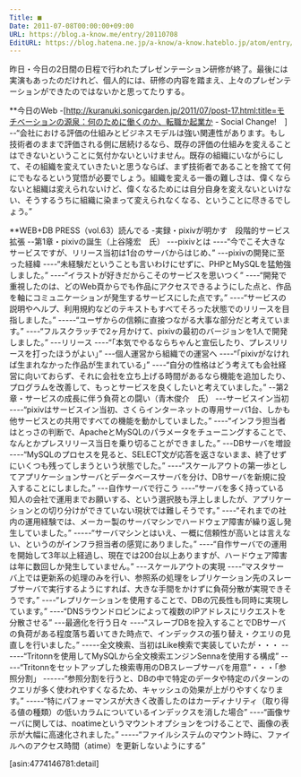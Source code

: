 ```yaml
---
Title: ■
Date: 2011-07-08T00:00:00+09:00
URL: https://blog.a-know.me/entry/20110708
EditURL: https://blog.hatena.ne.jp/a-know/a-know.hateblo.jp/atom/entry/12921228815727979560
---
```



昨日・今日の2日間の日程で行われたプレゼンテーション研修が終了。最後には実演もあったのだけれど、個人的には、研修の内容を踏まえ、上々のプレゼンテーションができたのではないかと思ってたりする。



**今日のWeb
-[http://kuranuki.sonicgarden.jp/2011/07/post-17.html:title=モチベーションの源泉：何のために働くのか、転職か起業か - Social Change!　]
--“会社における評価の仕組みとビジネスモデルは強い関連性があります。もし技術者のままで評価される側に居続けるなら、既存の評価の仕組みを変えることはできないということに気付かないといけません。既存の組織にいながらにして、その組織を変えていきたいと思うならば、まず技術者であることを捨てて何にでもなるという覚悟が必要でしょう。組織を変える一番の難しさは、偉くならないと組織は変えられないけど、偉くなるためには自分自身を変えないといけない、そうするうちに組織に染まって変えられなくなる、ということに尽きるでしょう。”



**WEB+DB PRESS（vol.63）読んでる
-実録・pixivが明かす　段階的サービス拡張
--第1章・pixivの誕生（上谷隆宏　氏）
---pixivとは
----“今でこそ大きなサービスですが、リリース当初は1台のサーバからはじめ、”
---pixivの開発に至った経緯
----“未経験だということも言いわけにせずに、PHPとMySQLを猛勉強しました。”
----“イラストが好きだからこそのサービスを思いつく”
----“開発で重視したのは、どのWeb頁からでも作品にアクセスできるようにした点と、作品を軸にコミュニケーションが発生するサービスにした点です。”
----“サービスの説明やヘルプ、利用規約などのテキストもすべてそろった状態でのリリースを目指しました。”
-----“ユーザからの信頼に直接つながる大事な部分だと考えています。”
----“フルスクラッチで2ヶ月かけて、pixivの最初のバージョンを1人で開発しました。”
---リリース
----“「本気でやるならちゃんと宣伝したり、プレスリリースを打ったほうがよい」”
---個人運営から組織での運営へ
----“「pixivがなければ生まれなかった作品が生まれている」”
----“自分の性格はどう考えても会社経営に向いておらず、それに会社を立ち上げる時間があるなら機能を追加したり、プログラムを改善して、もっとサービスを良くしたいと考えていました。”
--第2章・サービスの成長に伴う負荷との闘い（青木俊介　氏）
---サービスイン当初
----“pixivはサービスイン当初、さくらインターネットの専用サーバ1台、しかも他サービスとの共用ですべての機能を動かしていました。”
----“インフラ担当者はとっさの判断で、ApacheとMySQLのパラメータをチューニングすることで、なんとかプレスリリース当日を乗り切ることができました。”
---DBサーバを増設
----“MySQLのプロセスを見ると、SELECT文が応答を返さないまま、終了せずにいくつも残ってしまうという状態でした。”
----“スケールアウトの第一歩としてアプリケーションサーバとデータベースサーバを分け、DBサーバを新規に投入することにしました。”
---自作サーバで行こう
----“サーバを多く持っている知人の会社で運用までお願いする、という選択肢も浮上しましたが、アプリケーションとの切り分けができていない現状では難しそうです。”
----“それまでの社内の運用経験では、メーカー製のサーバマシンでハードウェア障害が繰り返し発生していました。”
-----“サーバマシンとはいえ、一概に信頼性が高いとは言えない、というのがインフラ担当者の感覚にありました。”
----“自作サーバでの運用を開始して3年以上経過し、現在では200台以上ありますが、ハードウェア障害は年に数回しか発生していません。”
---スケールアウトの実現
----“マスタサーバ上では更新系の処理のみを行い、参照系の処理をレプリケーション先のスレーブサーバで実行するようにすれば、大きな手間をかけずに負荷分散が実現できそうです。”
----“レプリケーションを使用することで、DBの冗長性も同時に実現しています。”
----“DNSラウンドロビンによって複数のIPアドレスにリクエストを分散させる”
---最適化を行う日々
----“スレーブDBを投入することでDBサーバの負荷がある程度落ち着いてきた時点で、インデックスの張り替え・クエリの見直しを行いました。”
-----全文検索、当初はLike検索で実装していたが・・・
------“Tritonnを使用してMySQLから全文検索エンジンSennaを使用する構成”
-----“Tritonnをセットアップした検索専用のDBスレーブサーバを用意”・・・「参照分割」
------“参照分割を行うと、DBの中で特定のデータや特定のパターンのクエリが多く使われやすくなるため、キャッシュの効果が上がりやすくなります。”
-----“特にパフォーマンスが大きく改善したのはカーディナリティ（取り得る値の種類）の低いカラムについているインデックスを消した場合”
----“画像サーバに関しては、noatimeというマウントオプションをつけることで、画像の表示が大幅に高速化されました。”
-----“ファイルシステムのマウント時に、ファイルへのアクセス時間（atime）を更新しないようにする”



[asin:4774146781:detail]
